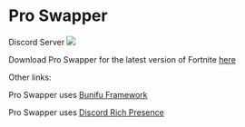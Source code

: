 # Pro Swapper

Discord Server
<a href="https://discord.gg/X3Bg3JwPTC"><img src="https://discord.com/api/guilds/703033424541384784/widget.png?style=banner2"></a>

Download Pro Swapper for the latest version of Fortnite [here](https://linkvertise.com/86737/proswapper)


Other links:

Pro Swapper uses [Bunifu Framework](https://bunifuframework.com/)

Pro Swapper uses [Discord Rich Presence](https://github.com/discord/discord-rpc)
